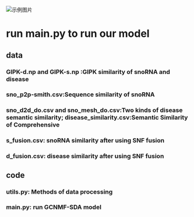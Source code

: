 ![示例图片]([images/example.png](https://github.com/zyw413/GCNMF-SDA))

# run main.py to run our model

## data

### GIPK-d.np and GIPK-s.np :GIPK similarity of snoRNA and disease

### sno_p2p-smith.csv:Sequence similarity of snoRNA

### sno_d2d_do.csv and sno_mesh_do.csv:Two kinds of disease semantic similarity; disease_similarity.csv:Semantic Similarity of Comprehensive

### s_fusion.csv: snoRNA similarity after using SNF fusion

### d_fusion.csv: disease similarity after using SNF fusion

## code 
### utils.py: Methods of data processing
### main.py: run GCNMF-SDA model
